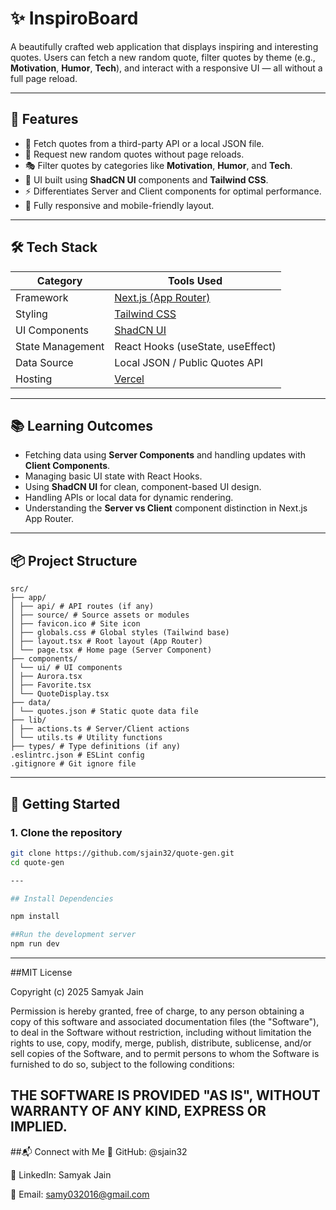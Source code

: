 # ✨ InspiroBoard

A beautifully crafted web application that displays inspiring and interesting quotes. Users can fetch a new random quote, filter quotes by theme (e.g., **Motivation**, **Humor**, **Tech**), and interact with a responsive UI — all without a full page reload.

---

## 🚀 Features

- 🎯 Fetch quotes from a third-party API or a local JSON file.
- 🔄 Request new random quotes without page reloads.
- 🎭 Filter quotes by categories like **Motivation**, **Humor**, and **Tech**.
- 💅 UI built using **ShadCN UI** components and **Tailwind CSS**.
- ⚡ Differentiates Server and Client components for optimal performance.
- 📱 Fully responsive and mobile-friendly layout.

---

## 🛠 Tech Stack

| Category             | Tools Used                                  |
|----------------------|---------------------------------------------|
| Framework            | [Next.js (App Router)](https://nextjs.org/) |
| Styling              | [Tailwind CSS](https://tailwindcss.com/)    |
| UI Components        | [ShadCN UI](https://ui.shadcn.com/)         |
| State Management     | React Hooks (useState, useEffect)           |
| Data Source          | Local JSON / Public Quotes API              |
| Hosting              | [Vercel](https://vercel.com/)               |

---

## 📚 Learning Outcomes

- Fetching data using **Server Components** and handling updates with **Client Components**.
- Managing basic UI state with React Hooks.
- Using **ShadCN UI** for clean, component-based UI design.
- Handling APIs or local data for dynamic rendering.
- Understanding the **Server vs Client** component distinction in Next.js App Router.

---

## 📦 Project Structure
```text
src/
├── app/
│ ├── api/ # API routes (if any)
│ ├── source/ # Source assets or modules
│ ├── favicon.ico # Site icon
│ ├── globals.css # Global styles (Tailwind base)
│ ├── layout.tsx # Root layout (App Router)
│ └── page.tsx # Home page (Server Component)
├── components/
│ └── ui/ # UI components
│ ├── Aurora.tsx
│ ├── Favorite.tsx
│ └── QuoteDisplay.tsx
├── data/
│ └── quotes.json # Static quote data file
├── lib/
│ ├── actions.ts # Server/Client actions
│ └── utils.ts # Utility functions
├── types/ # Type definitions (if any)
.eslintrc.json # ESLint config
.gitignore # Git ignore file
```
---

## 🧪 Getting Started

### 1. Clone the repository

```bash
git clone https://github.com/sjain32/quote-gen.git
cd quote-gen

---

## Install Dependencies

npm install

##Run the development server
npm run dev

```
---
##MIT License

Copyright (c) 2025 Samyak Jain

Permission is hereby granted, free of charge, to any person obtaining a copy
of this software and associated documentation files (the "Software"), to deal
in the Software without restriction, including without limitation the rights to use,
copy, modify, merge, publish, distribute, sublicense, and/or sell copies of the Software,
and to permit persons to whom the Software is furnished to do so, subject to the following conditions:

THE SOFTWARE IS PROVIDED "AS IS", WITHOUT WARRANTY OF ANY KIND, EXPRESS OR IMPLIED.
---


##📬 Connect with Me
🔗 GitHub: @sjain32

💼 LinkedIn: Samyak Jain

📧 Email: samy032016@gmail.com